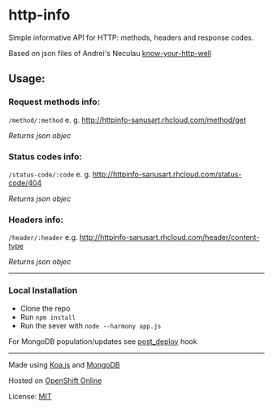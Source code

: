 
# http-info

Simple informative API for HTTP: methods, headers and response codes.

Based on json files of Andrei's Neculau [know-your-http-well](https://github.com/for-GET/know-your-http-well)

## Usage:

### Request methods info:

`/method/:method` e. g. http://httpinfo-sanusart.rhcloud.com/method/get

_Returns json objec_

### Status codes info:
`/status-code/:code` e. g. http://httpinfo-sanusart.rhcloud.com/status-code/404

_Returns json objec_

### Headers info:
`/header/:header` e.g. http://httpinfo-sanusart.rhcloud.com/header/content-type

_Returns json objec_

---

### Local Installation

- Clone the repo
- Run `npm install`
- Run the sever with `node --harmony app.js`

For MongoDB population/updates see [post_deploy](https://github.com/sanusart/http-info/blob/master/.openshift/action_hooks/post_deploy) hook

---

Made using [Koa.js](http://koajs.com/) and [MongoDB](http://www.mongodb.org/)

Hosted on [OpenShift Online](https://www.openshift.com/products/online)

License: [MIT](https://github.com/sanusart/http-info/blob/master/LICENSE)

